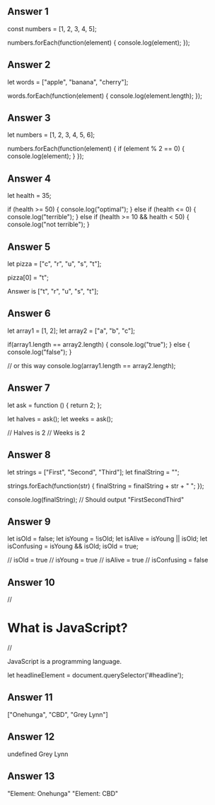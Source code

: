 ## Answer 1

const numbers = [1, 2, 3, 4, 5];

numbers.forEach(function(element) {
  console.log(element);
});

## Answer 2

let words = ["apple", "banana", "cherry"];

words.forEach(function(element) {
  console.log(element.length);
});

## Answer 3

let numbers = [1, 2, 3, 4, 5, 6];

numbers.forEach(function(element) {
  if (element % 2 == 0) {
    console.log(element);
  }
});

## Answer 4

let health = 35;

if (health >= 50) {
  console.log("optimal");
} else if (health <= 0) {
  console.log("terrible");
} else if (health >= 10 && health < 50) {
  console.log("not terrible");
}

## Answer 5

let pizza = ["c", "r", "u", "s", "t"];

pizza[0] = "t";

Answer is ["t", "r", "u", "s", "t"];

## Answer 6

let array1 = [1, 2];
let array2 = ["a", "b", "c"];

if(array1.length == array2.length) {
  console.log("true");
} else {
  console.log("false");
}

// or this way
console.log(array1.length == array2.length);

## Answer 7
let ask = function () {
  return 2;
};

let halves = ask();
let weeks = ask();

// Halves is 2
// Weeks is 2

## Answer 8
let strings = ["First", "Second", "Third"];
let finalString = "";

strings.forEach(function(str) {
  finalString = finalString + str + " ";
});

console.log(finalString); // Should output "FirstSecondThird"

## Answer 9
let isOld = false;
let isYoung = !isOld;
let isAlive = isYoung || isOld;
let isConfusing = isYoung && isOld;
isOld = true;

// isOld = true
// isYoung = true
// isAlive = true
// isConfusing = false

## Answer 10
// <h1 class="underline" id="headline">What is JavaScript?</h1>
// <p class="underline">JavaScript is a programming language.</p>

let headlineElement = document.querySelector('#headline');

## Answer 11

["Onehunga", "CBD", "Grey Lynn"]

## Answer 12
undefined
Grey Lynn

## Answer 13
"Element: Onehunga"
"Element: CBD"